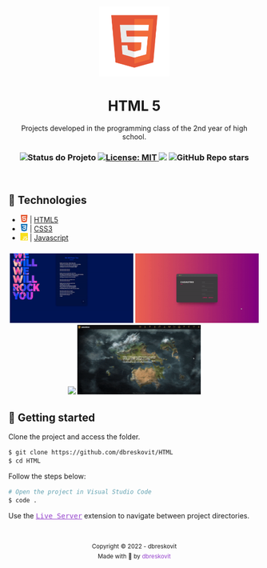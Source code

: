 <p align="center">
  <img src="./.github/resources/icons/icon.png" width="140px"/>
</p>

<h1 align="center">HTML 5</h1>
<p align="center">Projects developed in the programming class of the 2nd year of high school.</p>

<h3 align="center">

 <!-- Status -->
 <img alt="Status do Projeto" src="https://img.shields.io/badge/Status-Finished-lightgrey?style=for-the-badge&logo=headspace&logoColor=green&color=9644CD&labelColor=1C1E26">

 <!-- License -->
  <a href="./LICENSE" target="_blank">
    <img alt="License: MIT" src="https://img.shields.io/badge/license%20-MIT-1C1E26?style=for-the-badge&labelColor=1C1E26&color=9644CD">
  </a>

 <!-- Forks -->
 <img src="https://img.shields.io/github/forks/dbreskovit/HTML?&logo=Forks&style=for-the-badge&labelColor=1C1E26&color=9644CD">

 <!-- Stars -->
 <img alt="GitHub Repo stars" src="https://img.shields.io/github/stars/dbreskovit/HTML?style=for-the-badge&labelColor=1C1E26&color=9644CD">

</h3>

<br>

## 🧪 Technologies

- <img src=".github/resources/icons/html.svg" width="15"> | [HTML5](https://developer.mozilla.org/pt-BR/docs/Web/HTML)
- <img src=".github/resources/icons/css.svg" width="15"> | [CSS3](https://developer.mozilla.org/pt-BR/docs/Web/CSS)
- <img src=".github/resources/icons/js.svg" width="15"> | [Javascript](https://developer.mozilla.org/pt-BR/docs/Web/JavaScript)

<h3 align="center">
  <img src=".github/resources/preview-01.gif" width="49%">
  <img src=".github/resources/preview-04.gif" width="49%">
  <img src=".github/resources/preview-03.gif" width="49%">
  <img src=".github/resources/preview-02.gif" width="49%">
</h3>

## 🚀 Getting started

Clone the project and access the folder.

```bash
$ git clone https://github.com/dbreskovit/HTML
$ cd HTML
```

Follow the steps below:

```bash
# Open the project in Visual Studio Code
$ code .
```

Use the <kbd><a href="https://marketplace.visualstudio.com/items?itemName=ritwickdey.LiveServer" style="color:#9644CD;">Live Server</a></kbd> extension to navigate between project directories.

#

<p align="center">
    <sub>Copyright © 2022 - dbreskovit</sub><br>
    <sub>Made with 💜 by <a href="https://github.com/dbreskovit" style="text-decoration: none;color: #9644CD;">dbreskovit</sub></a>
</p>
